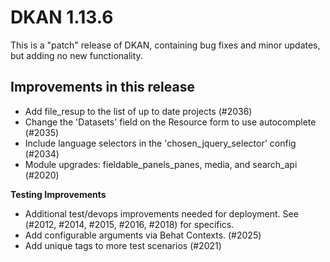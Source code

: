# DKAN 1.13.6

This is a "patch" release of DKAN, containing bug fixes and minor
updates, but adding no new functionality.

## Improvements in this release

- Add file_resup to the list of up to date projects (#2036)
- Change the 'Datasets' field on the Resource form to use autocomplete (#2035)
- Include language selectors in the 'chosen_jquery_selector' config (#2034)
- Module upgrades: fieldable_panels_panes, media, and search_api (#2020)

**Testing Improvements**
- Additional test/devops improvements needed for deployment. See (#2012, #2014, #2015, #2016, #2018) for specifics.
- Add configurable arguments via Behat Contexts. (#2025)
- Add unique tags to more test scenarios (#2021)
